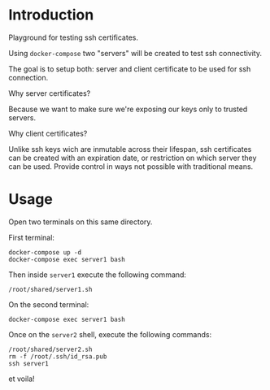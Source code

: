 # Introduction

Playground for testing ssh certificates.

Using `docker-compose` two "servers" will be created to test ssh connectivity.

The goal is to setup both: server and client certificate to be used for ssh connection.

Why server certificates?

Because we want to make sure we're exposing our keys only to trusted servers.

Why client certificates?

Unlike ssh keys wich are inmutable across their lifespan, ssh certificates can be created with an expiration date, or restriction on which server they can be used. Provide control in ways not possible with traditional means.


# Usage

Open two terminals on this same directory. 

First terminal:
```
docker-compose up -d
docker-compose exec server1 bash
```
Then inside `server1` execute the following command:
```
/root/shared/server1.sh
```

On the second terminal:
```
docker-compose exec server1 bash
```
Once on the `server2` shell, execute the following commands:
```
/root/shared/server2.sh
rm -f /root/.ssh/id_rsa.pub
ssh server1
```

et voila!



